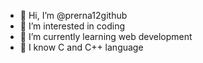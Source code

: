 - 👋 Hi, I’m @prerna12github
- 👀 I’m interested in coding
- 🌱 I’m currently learning web development
- 💞 I know C and C++ language
  

<!---
prerna12github/prerna12github is a ✨ special ✨ repository because its `README.md` (this file) appears on your GitHub profile.
You can click the Preview link to take a look at your changes.
--->
